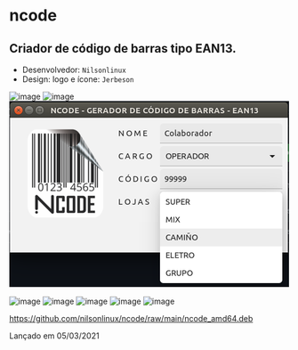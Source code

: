 # ncode
## Criador de código de barras tipo EAN13.

* Desenvolvedor: ```Nilsonlinux```  
* Design: logo e ícone: ```Jerbeson```   


![image](https://user-images.githubusercontent.com/22534130/110176048-7ccf3500-7de1-11eb-8788-54f368855eda.png)
![image](https://user-images.githubusercontent.com/22534130/110179635-2cf36c80-7de7-11eb-85cd-0ef0f8793f57.png)
![NCODE](https://github.com/nilsonlinux/ncode/blob/main/img/ncode2.png)

![image](https://user-images.githubusercontent.com/22534130/110146298-277f2d80-7db9-11eb-9552-5eddb83ee17d.png)
![image](https://user-images.githubusercontent.com/22534130/110146474-63b28e00-7db9-11eb-8498-63066791fe0e.png)
![image](https://user-images.githubusercontent.com/22534130/110146723-a96f5680-7db9-11eb-92ae-2596f4adcdc9.png)
![image](https://user-images.githubusercontent.com/22534130/110147133-12ef6500-7dba-11eb-8e77-4a739f3f9204.png)
![image](https://user-images.githubusercontent.com/22534130/110188959-54a0ff80-7dfc-11eb-816f-18d8e8420389.png)

https://github.com/nilsonlinux/ncode/raw/main/ncode_amd64.deb

Lançado em 05/03/2021
